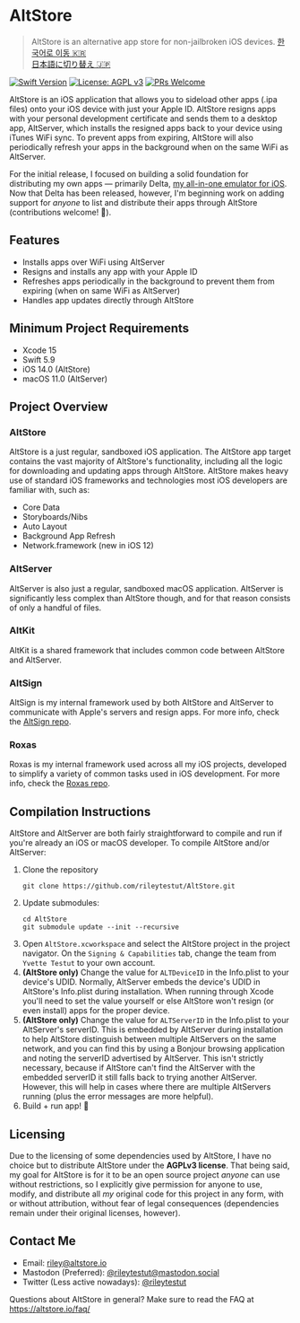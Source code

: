 # AltStore

> AltStore is an alternative app store for non-jailbroken iOS devices.
> [한국어로 이동 🇰🇷](README.md)</br>
> [日本語に切り替え 🇯🇵](README.ja.md) </br>

[![Swift Version](https://img.shields.io/badge/swift-5.0-orange.svg)](https://swift.org/)
[![License: AGPL v3](https://img.shields.io/badge/License-AGPL%20v3-blue.svg)](https://www.gnu.org/licenses/agpl-3.0)
[![PRs Welcome](https://img.shields.io/badge/PRs-welcome-brightgreen.svg?style=flat-square)](http://makeapullrequest.com)

AltStore is an iOS application that allows you to sideload other apps (.ipa files) onto your iOS device with just your Apple ID. AltStore resigns apps with your personal development certificate and sends them to a desktop app, AltServer, which installs the resigned apps back to your device using iTunes WiFi sync. To prevent apps from expiring, AltStore will also periodically refresh your apps in the background when on the same WiFi as AltServer.

For the initial release, I focused on building a solid foundation for distributing my own apps — primarily Delta, [my all-in-one emulator for iOS](https://github.com/rileytestut/Delta). Now that Delta has been released, however, I'm beginning work on adding support for *anyone* to list and distribute their apps through AltStore (contributions welcome! 🙂).

## Features
- Installs apps over WiFi using AltServer
- Resigns and installs any app with your Apple ID
- Refreshes apps periodically in the background to prevent them from expiring (when on same WiFi as AltServer)
- Handles app updates directly through AltStore 

## Minimum Project Requirements
- Xcode 15
- Swift 5.9
- iOS 14.0 (AltStore)
- macOS 11.0 (AltServer)

## Project Overview

### AltStore
AltStore is a just regular, sandboxed iOS application. The AltStore app target contains the vast majority of AltStore's functionality, including all the logic for downloading and updating apps through AltStore. AltStore makes heavy use of standard iOS frameworks and technologies most iOS developers are familiar with, such as:
* Core Data
* Storyboards/Nibs
* Auto Layout
* Background App Refresh
* Network.framework (new in iOS 12)

### AltServer
AltServer is also just a regular, sandboxed macOS application. AltServer is significantly less complex than AltStore though, and for that reason consists of only a handful of files.

### AltKit
AltKit is a shared framework that includes common code between AltStore and AltServer.

### AltSign
AltSign is my internal framework used by both AltStore and AltServer to communicate with Apple's servers and resign apps. For more info, check the [AltSign repo](https://github.com/rileytestut/altsign).

### Roxas
Roxas is my internal framework used across all my iOS projects, developed to simplify a variety of common tasks used in iOS development. For more info, check the [Roxas repo](https://github.com/rileytestut/roxas).

## Compilation Instructions
AltStore and AltServer are both fairly straightforward to compile and run if you're already an iOS or macOS developer. To compile AltStore and/or AltServer:

1. Clone the repository 
	``` 
	git clone https://github.com/rileytestut/AltStore.git
	```
2. Update submodules: 
	```
	cd AltStore 
	git submodule update --init --recursive
	```
3. Open `AltStore.xcworkspace` and select the AltStore project in the project navigator. On the `Signing & Capabilities` tab, change the team from `Yvette Testut` to your own account.
4. **(AltStore only)** Change the value for `ALTDeviceID` in the Info.plist to your device's UDID. Normally, AltServer embeds the device's UDID in AltStore's Info.plist during installation. When running through Xcode you'll need to set the value yourself or else AltStore won't resign (or even install) apps for the proper device.
5. **(AltStore only)** Change the value for `ALTServerID` in the Info.plist to your AltServer's serverID. This is embedded by AltServer during installation to help AltStore distinguish between multiple AltServers on the same network, and you can find this by using a Bonjour browsing application and noting the serverID advertised by AltServer. This isn't strictly necessary, because if AltStore can't find the AltServer with the embedded serverID it still falls back to trying another AltServer. However, this will help in cases where there are multiple AltServers running (plus the error messages are more helpful).
6. Build + run app! 🎉

## Licensing

Due to the licensing of some dependencies used by AltStore, I have no choice but to distribute AltStore under the **AGPLv3 license**. That being said, my goal for AltStore is for it to be an open source project *anyone* can use without restrictions, so I explicitly give permission for anyone to use, modify, and distribute all *my* original code for this project in any form, with or without attribution, without fear of legal consequences (dependencies remain under their original licenses, however).

## Contact Me

* Email: riley@altstore.io
* Mastodon (Preferred): [@rileytestut@mastodon.social](https://mastodon.social/@rileytestut)
* Twitter (Less active nowadays): [@rileytestut](https://twitter.com/rileytestut)

Questions about AltStore in general? Make sure to read the FAQ at https://altstore.io/faq/
